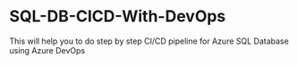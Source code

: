 # SQL-DB-CICD-With-DevOps
This will help you to do step by step CI/CD pipeline for Azure SQL Database using Azure DevOps
